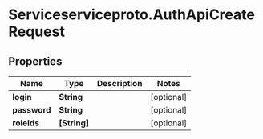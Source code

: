 # Serviceserviceproto.AuthApiCreateRequest

## Properties
Name | Type | Description | Notes
------------ | ------------- | ------------- | -------------
**login** | **String** |  | [optional] 
**password** | **String** |  | [optional] 
**roleIds** | **[String]** |  | [optional] 



